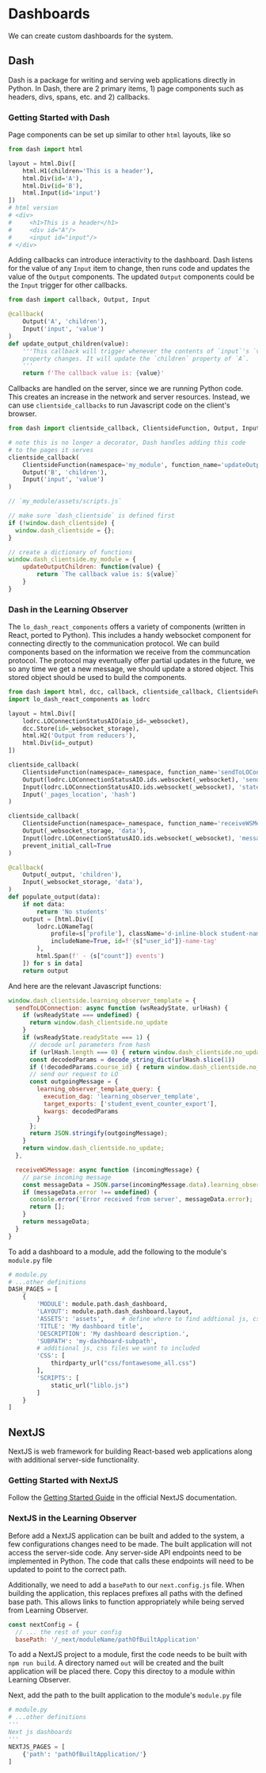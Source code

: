 # Dashboards

We can create custom dashboards for the system.

## Dash

Dash is a package for writing and serving web applications directly in Python. In Dash, there are 2 primary items, 1) page components such as headers, divs, spans, etc. and 2) callbacks.

### Getting Started with Dash

Page components can be set up similar to other `html` layouts, like so

```python
from dash import html

layout = html.Div([
    html.H1(children='This is a header'),
    html.Div(id='A'),
    html.Div(id='B'),
    html.Input(id='input')
])
# html version
# <div>
#     <h1>This is a header</h1>
#     <div id="A"/>
#     <input id="input"/>
# </div>
```

Adding callbacks can introduce interactivity to the dashboard. Dash listens for the value of any `Input` item to change, then runs code and updates the value of the `Output` components. The updated `Output` components could be the `Input` trigger for other callbacks.

```python
from dash import callback, Output, Input

@callback(
    Output('A', 'children'),
    Input('input', 'value')
)
def update_output_children(value):
    '''This callback will trigger whenever the contents of `input`'s `value`
    property changes. It will update the `children` property of `A`.
    '''
    return f'The callback value is: {value}'
```

Callbacks are handled on the server, since we are running Python code. This creates an increase in the network and server resources. Instead, we can use `clientside_callbacks` to run Javascript code on the client's browser.

```python
from dash import clientside_callback, ClientsideFunction, Output, Input

# note this is no longer a decorator, Dash handles adding this code
# to the pages it serves
clientside_callback(
    ClientsideFunction(namespace='my_module', function_name='updateOutputChildren')
    Output('B', 'children'),
    Input('input', 'value')
)
```

```javascript
// `my_module/assets/scripts.js`

// make sure `dash_clientside` is defined first
if (!window.dash_clientside) {
  window.dash_clientside = {};
}

// create a dictionary of functions
window.dash_clientside.my_module = {
    updateOutputChildren: function(value) {
        return `The callback value is: ${value}`
    }
}
```

### Dash in the Learning Observer

The `lo_dash_react_components` offers a variety of components (written in React, ported to Python). This includes a handy websocket component for connecting directly to the communication protocol. We can build components based on the information we receive from the communcation protocol. The protocol may eventually offer partial updates in the future, we so any time we get a new message, we should update a stored object. This stored object should be used to build the components.

```python
from dash import html, dcc, callback, clientside_callback, ClientsideFunction, Output, Input
import lo_dash_react_components as lodrc

layout = html.Div([
    lodrc.LOConnectionStatusAIO(aio_id=_websocket),
    dcc.Store(id=_websocket_storage),
    html.H2('Output from reducers'),
    html.Div(id=_output)
])

clientside_callback(
    ClientsideFunction(namespace=_namespace, function_name='sendToLOConnection'),
    Output(lodrc.LOConnectionStatusAIO.ids.websocket(_websocket), 'send'),
    Input(lodrc.LOConnectionStatusAIO.ids.websocket(_websocket), 'state'),  # used for initial setup
    Input('_pages_location', 'hash')
)

clientside_callback(
    ClientsideFunction(namespace=_namespace, function_name='receiveWSMessage'),
    Output(_websocket_storage, 'data'),
    Input(lodrc.LOConnectionStatusAIO.ids.websocket(_websocket), 'message'),
    prevent_initial_call=True
)

@callback(
    Output(_output, 'children'),
    Input(_websocket_storage, 'data'),
)
def populate_output(data):
    if not data:
        return 'No students'
    output = [html.Div([
        lodrc.LONameTag(
            profile=s['profile'], className='d-inline-block student-name-tag',
            includeName=True, id=f'{s["user_id"]}-name-tag'
        ),
        html.Span(f' - {s["count"]} events')
    ]) for s in data]
    return output
```

And here are the relevant Javascript functions:

```javascript
window.dash_clientside.learning_observer_template = {
  sendToLOConnection: async function (wsReadyState, urlHash) {
    if (wsReadyState === undefined) {
      return window.dash_clientside.no_update
    }
    if (wsReadyState.readyState === 1) {
      // decode url parameters from hash
      if (urlHash.length === 0) { return window.dash_clientside.no_update }
      const decodedParams = decode_string_dict(urlHash.slice(1))
      if (!decodedParams.course_id) { return window.dash_clientside.no_update }
      // send our request to LO
      const outgoingMessage = {
        learning_observer_template_query: {
          execution_dag: 'learning_observer_template',
          target_exports: ['student_event_counter_export'],
          kwargs: decodedParams
        }
      };
      return JSON.stringify(outgoingMessage);
    }
    return window.dash_clientside.no_update;
  },

  receiveWSMessage: async function (incomingMessage) {
    // parse incoming message
    const messageData = JSON.parse(incomingMessage.data).learning_observer_template_query.student_event_counter_join_roster || [];
    if (messageData.error !== undefined) {
      console.error('Error received from server', messageData.error);
      return [];
    }
    return messageData;
  }
}
```

To add a dashboard to a module, add the following to the module's `module.py` file

```python
# module.py
# ...other definitions
DASH_PAGES = [
    {
        'MODULE': module.path.dash_dashboard,
        'LAYOUT': module.path.dash_dashboard.layout,
        'ASSETS': 'assets',     # define where to find addtional js, css files are
        'TITLE': 'My dashboard title',
        'DESCRIPTION': 'My dashboard description.',
        'SUBPATH': 'my-dashboard-subpath',
        # additional js, css files we want to included
        'CSS': [
            thirdparty_url("css/fontawesome_all.css")
        ],
        'SCRIPTS': [
            static_url("liblo.js")
        ]
    }
]
```

## NextJS

NextJS is web framework for building React-based web applications along with additional server-side functionality.

### Getting Started with NextJS

Follow the [Getting Started Guide](https://nextjs.org/docs/app/getting-started) in the official NextJS documentation.

### NextJS in the Learning Observer

Before add a NextJS application can be built and added to the system, a few configurations changes need to be made. The built application will not access the server-side code. Any server-side API endpoints need to be implemented in Python. The code that calls these endpoints will need to be updated to point to the correct path.

Additionally, we need to add a `basePath` to our `next.config.js` file. When building the application, this replaces prefixes all paths with the defined base path. This allows links to function appropriately while being served from Learning Observer.

```js
const nextConfig = {
  // ... the rest of your config
  basePath: '/_next/moduleName/pathOfBuiltApplication'
```

To add a NextJS project to a module, first the code needs to be built with `npm run build`. A directory named `out` will be created and the built application will be placed there. Copy this directoy to a module within Learning Observer.

Next, add the path to the built application to the module's `module.py` file

```python
# module.py
# ...other definitions
'''
Next js dashboards
'''
NEXTJS_PAGES = [
    {'path': 'pathOfBuiltApplication/'}
]
```
